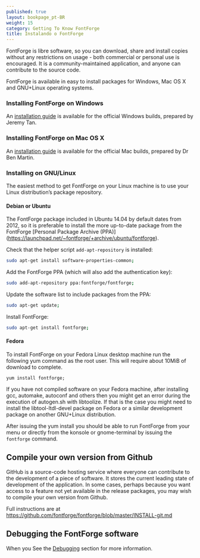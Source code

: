 ```yaml
---
published: true
layout: bookpage_pt-BR
weight: 15
category: Getting To Know FontForge
title: Instalando o FontForge
---
```


FontForge is libre software, so you can download, share and install copies without any restrictions on usage - both commercial or personal use is encouraged.
It is a community-maintained application, and anyone can contribute to the source code.

FontForge is available in easy to install packages for Windows, Mac OS X and GNU+Linux operating systems.

### Installing FontForge on Windows

An [installation guide](http://fontforge.github.io/en-US/downloads/windows/) is available for the official Windows builds, prepared by Jeremy Tan.

### Installing FontForge on Mac OS X

An [installation guide](http://fontforge.github.io/en-US/downloads/mac/) is available for the official Mac builds, prepared by Dr Ben Martin.

### Installing on GNU/Linux

The easiest method to get FontForge on your Linux machine is to use your Linux distribution’s package repository.

#### Debian or Ubuntu

The FontForge package included in Ubuntu 14.04 by default dates from 2012, so it is preferable to install the more up-to-date package from the FontForge [Personal Package Archive (PPA)] (https://launchpad.net/~fontforge/+archive/ubuntu/fontforge).

Check that the helper script `add-apt-repository` is installed:

```sh
sudo apt-get install software-properties-common;
```

Add the FontForge PPA (which will also add the authentication key):

```sh
sudo add-apt-repository ppa:fontforge/fontforge;
```

Update the software list to include packages from the PPA:

```sh
sudo apt-get update;
```

Install FontForge:

```sh
sudo apt-get install fontforge;
```

#### Fedora

To install FontForge on your Fedora Linux desktop machine run the following yum command as the root user.
This will require about 10MiB of download to complete.

```
yum install fontforge;
```

If you have not compiled software on your Fedora machine, after installing gcc, automake, autoconf and others then you might get an error during the execution of autogen.sh with libtoolize.
If that is the case you might need to install the libtool-ltdl-devel package on Fedora or a similar development package on another GNU+Linux distribution.

After issuing the yum install you should be able to run FontForge from your menu or directly from the konsole or gnome-terminal by issuing the `fontforge` command.

## Compile your own version from Github

GitHub is a source-code hosting service where everyone can contribute to the development of a piece of software.
It stores the current leading state of development of the application.
In some cases, perhaps because you want access to a feature not yet available in the release packages, you may wish to compile your own version from Github.

Full instructions are at <https://github.com/fontforge/fontforge/blob/master/INSTALL-git.md>

## Debugging the FontForge software

When you See the [Debugging](When_Things_Go_Wrong_With_Fontforge_Itself) section for more information.
